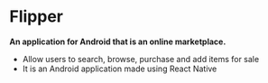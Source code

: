 # Flipper

**An application for Android that is an online marketplace.**

- Allow users to search, browse, purchase and add items for sale
- It is an Android application made using React Native
